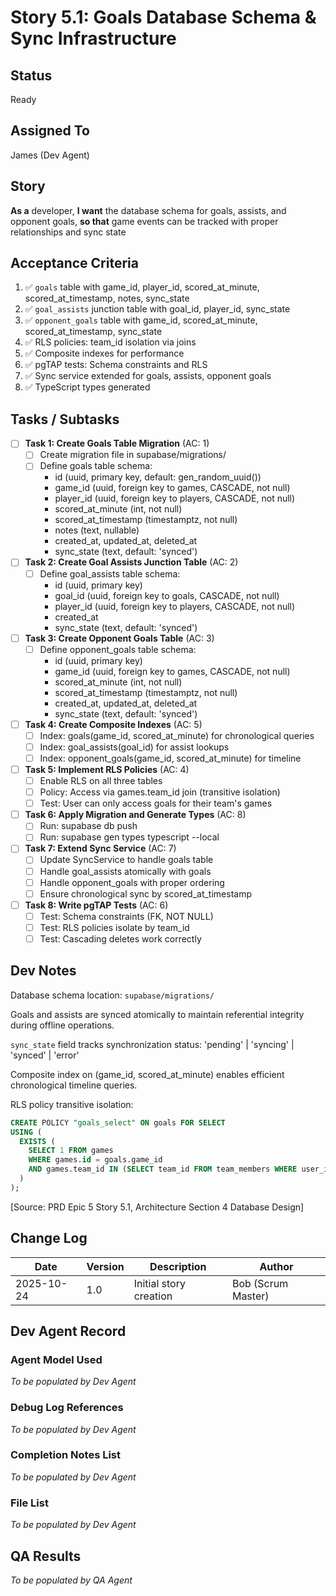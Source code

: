 # Story 5.1: Goals Database Schema & Sync Infrastructure

## Status
Ready

## Assigned To
James (Dev Agent)

## Story
**As a** developer,
**I want** the database schema for goals, assists, and opponent goals,
**so that** game events can be tracked with proper relationships and sync state

## Acceptance Criteria
1. ✅ `goals` table with game_id, player_id, scored_at_minute, scored_at_timestamp, notes, sync_state
2. ✅ `goal_assists` junction table with goal_id, player_id, sync_state
3. ✅ `opponent_goals` table with game_id, scored_at_minute, scored_at_timestamp, sync_state
4. ✅ RLS policies: team_id isolation via joins
5. ✅ Composite indexes for performance
6. ✅ pgTAP tests: Schema constraints and RLS
7. ✅ Sync service extended for goals, assists, opponent goals
8. ✅ TypeScript types generated

## Tasks / Subtasks

- [ ] **Task 1: Create Goals Table Migration** (AC: 1)
  - [ ] Create migration file in supabase/migrations/
  - [ ] Define goals table schema:
    - id (uuid, primary key, default: gen_random_uuid())
    - game_id (uuid, foreign key to games, CASCADE, not null)
    - player_id (uuid, foreign key to players, CASCADE, not null)
    - scored_at_minute (int, not null)
    - scored_at_timestamp (timestamptz, not null)
    - notes (text, nullable)
    - created_at, updated_at, deleted_at
    - sync_state (text, default: 'synced')

- [ ] **Task 2: Create Goal Assists Junction Table** (AC: 2)
  - [ ] Define goal_assists table schema:
    - id (uuid, primary key)
    - goal_id (uuid, foreign key to goals, CASCADE, not null)
    - player_id (uuid, foreign key to players, CASCADE, not null)
    - created_at
    - sync_state (text, default: 'synced')

- [ ] **Task 3: Create Opponent Goals Table** (AC: 3)
  - [ ] Define opponent_goals table schema:
    - id (uuid, primary key)
    - game_id (uuid, foreign key to games, CASCADE, not null)
    - scored_at_minute (int, not null)
    - scored_at_timestamp (timestamptz, not null)
    - created_at, updated_at, deleted_at
    - sync_state (text, default: 'synced')

- [ ] **Task 4: Create Composite Indexes** (AC: 5)
  - [ ] Index: goals(game_id, scored_at_minute) for chronological queries
  - [ ] Index: goal_assists(goal_id) for assist lookups
  - [ ] Index: opponent_goals(game_id, scored_at_minute) for timeline

- [ ] **Task 5: Implement RLS Policies** (AC: 4)
  - [ ] Enable RLS on all three tables
  - [ ] Policy: Access via games.team_id join (transitive isolation)
  - [ ] Test: User can only access goals for their team's games

- [ ] **Task 6: Apply Migration and Generate Types** (AC: 8)
  - [ ] Run: supabase db push
  - [ ] Run: supabase gen types typescript --local

- [ ] **Task 7: Extend Sync Service** (AC: 7)
  - [ ] Update SyncService to handle goals table
  - [ ] Handle goal_assists atomically with goals
  - [ ] Handle opponent_goals with proper ordering
  - [ ] Ensure chronological sync by scored_at_timestamp

- [ ] **Task 8: Write pgTAP Tests** (AC: 6)
  - [ ] Test: Schema constraints (FK, NOT NULL)
  - [ ] Test: RLS policies isolate by team_id
  - [ ] Test: Cascading deletes work correctly

## Dev Notes

Database schema location: `supabase/migrations/`

Goals and assists are synced atomically to maintain referential integrity during offline operations.

`sync_state` field tracks synchronization status: 'pending' | 'syncing' | 'synced' | 'error'

Composite index on (game_id, scored_at_minute) enables efficient chronological timeline queries.

RLS policy transitive isolation:
```sql
CREATE POLICY "goals_select" ON goals FOR SELECT
USING (
  EXISTS (
    SELECT 1 FROM games
    WHERE games.id = goals.game_id
    AND games.team_id IN (SELECT team_id FROM team_members WHERE user_id = auth.uid())
  )
);
```

[Source: PRD Epic 5 Story 5.1, Architecture Section 4 Database Design]

## Change Log

| Date | Version | Description | Author |
|------|---------|-------------|---------|
| 2025-10-24 | 1.0 | Initial story creation | Bob (Scrum Master) |

## Dev Agent Record

### Agent Model Used
_To be populated by Dev Agent_

### Debug Log References
_To be populated by Dev Agent_

### Completion Notes List
_To be populated by Dev Agent_

### File List
_To be populated by Dev Agent_

## QA Results
_To be populated by QA Agent_
